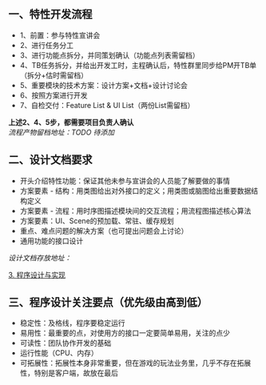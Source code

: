 ## 一、特性开发流程


+ 1、前置：参与特性宣讲会
+ 2、进行任务分工
+ 3、进行功能点拆分，并同策划确认（功能点列表需留档）
+ 4、TB任务拆分，并给出开发工时，主程确认后，特性群里同步给PM开TB单（拆分+估时需留档）
+ 5、重要模块的技术方案：设计方案+文档+设计讨论会
+ 6、按照方案进行开发
+ 7、自检交付：Feature List & UI List（两份List需留档）

**上述2、4、5步，都需要项目负责人确认**  
_流程产物留档地址：TODO 待添加_



## 二、设计文档要求


+ 开头介绍特性功能：保证其他未参与宣讲会的人员能了解要做的事情
+ 方案要素 - 结构：用类图给出对外接口的定义；用类图或脑图给出重要数据结构定义
+ 方案要素 - 流程：用时序图描述模块间的交互流程；用流程图描述核心算法
+ 方案要素：UI、Scene的预加载、常驻、缓存规划
+ 重点、难点问题的解决方案（也可提出问题会上讨论）
+ 通用功能的接口设计



_设计文档存放地址：_

[3. 程序设计与实现](https://snh48group.yuque.com/lw0nsy/zeet2g/dn7f8bgk9mx47d03)



## 三、程序设计关注要点（优先级由高到低）


+ 稳定性：及格线，程序要稳定运行
+ 易用性：最重要的点，对使用方的接口一定要简单易用，关注的点少
+ 可读性：团队协作开发的基础
+ 运行性能（CPU、内存）
+ 可拓展性：拓展性本身非常重要，但在游戏的玩法业务里，几乎不存在拓展性，特别是客户端，故放在最后

